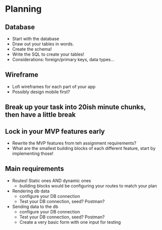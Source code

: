 # Planning

## Database
 - Start with the database
 - Draw out your tables in words.
 - Create the schema!
 - Write the SQL to create your tables!
 - Considerations: foreign/primary keys, data types...


## Wireframe
- Lofi wireframes for each part of your app
- Possibly design mobile first?

## Break up your task into 20ish minute chunks, then have a little break 

## Lock in your MVP features early 
- Rewrite the MVP features from teh assignment requirements?
- What are the smallest building blocks of each different feature, start by implementing those! 

## Main requirements
- Routes! Static ones AND dynamic ones
    - building blocks would be configuring your routes to match your plan
- Rendering db data
    - configure your DB connection
    - Test your DB connection, seed? Postman?
- Sending data to the db
    - configure your DB connection
    - Test your DB connection, seed? Postman?
    - Create a very basic form with one input for testing 
